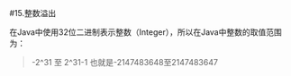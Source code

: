 #15.整数溢出

   在Java中使用32位二进制表示整数（Integer），所以在Java中整数的取值范围为：
   
> -2^31 至 2^31-1  也就是-2147483648至2147483647
